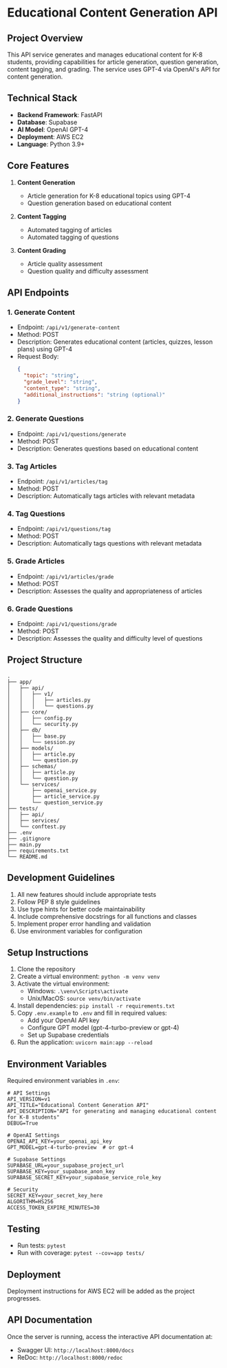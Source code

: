 # Educational Content Generation API

## Project Overview
This API service generates and manages educational content for K-8 students, providing capabilities for article generation, question generation, content tagging, and grading. The service uses GPT-4 via OpenAI's API for content generation.

## Technical Stack
- **Backend Framework**: FastAPI
- **Database**: Supabase
- **AI Model**: OpenAI GPT-4
- **Deployment**: AWS EC2
- **Language**: Python 3.9+

## Core Features
1. **Content Generation**
   - Article generation for K-8 educational topics using GPT-4
   - Question generation based on educational content
   
2. **Content Tagging**
   - Automated tagging of articles
   - Automated tagging of questions
   
3. **Content Grading**
   - Article quality assessment
   - Question quality and difficulty assessment

## API Endpoints

### 1. Generate Content
- Endpoint: `/api/v1/generate-content`
- Method: POST
- Description: Generates educational content (articles, quizzes, lesson plans) using GPT-4
- Request Body:
  ```json
  {
    "topic": "string",
    "grade_level": "string",
    "content_type": "string",
    "additional_instructions": "string (optional)"
  }
  ```

### 2. Generate Questions
- Endpoint: `/api/v1/questions/generate`
- Method: POST
- Description: Generates questions based on educational content

### 3. Tag Articles
- Endpoint: `/api/v1/articles/tag`
- Method: POST
- Description: Automatically tags articles with relevant metadata

### 4. Tag Questions
- Endpoint: `/api/v1/questions/tag`
- Method: POST
- Description: Automatically tags questions with relevant metadata

### 5. Grade Articles
- Endpoint: `/api/v1/articles/grade`
- Method: POST
- Description: Assesses the quality and appropriateness of articles

### 6. Grade Questions
- Endpoint: `/api/v1/questions/grade`
- Method: POST
- Description: Assesses the quality and difficulty level of questions

## Project Structure
```
.
├── app/
│   ├── api/
│   │   ├── v1/
│   │   │   ├── articles.py
│   │   │   └── questions.py
│   ├── core/
│   │   ├── config.py
│   │   └── security.py
│   ├── db/
│   │   ├── base.py
│   │   └── session.py
│   ├── models/
│   │   ├── article.py
│   │   └── question.py
│   ├── schemas/
│   │   ├── article.py
│   │   └── question.py
│   └── services/
│       ├── openai_service.py
│       ├── article_service.py
│       └── question_service.py
├── tests/
│   ├── api/
│   ├── services/
│   └── conftest.py
├── .env
├── .gitignore
├── main.py
├── requirements.txt
└── README.md
```

## Development Guidelines
1. All new features should include appropriate tests
2. Follow PEP 8 style guidelines
3. Use type hints for better code maintainability
4. Include comprehensive docstrings for all functions and classes
5. Implement proper error handling and validation
6. Use environment variables for configuration

## Setup Instructions
1. Clone the repository
2. Create a virtual environment: `python -m venv venv`
3. Activate the virtual environment:
   - Windows: `.\venv\Scripts\activate`
   - Unix/MacOS: `source venv/bin/activate`
4. Install dependencies: `pip install -r requirements.txt`
5. Copy `.env.example` to `.env` and fill in required values:
   - Add your OpenAI API key
   - Configure GPT model (gpt-4-turbo-preview or gpt-4)
   - Set up Supabase credentials
6. Run the application: `uvicorn main:app --reload`

## Environment Variables
Required environment variables in `.env`:
```
# API Settings
API_VERSION=v1
API_TITLE="Educational Content Generation API"
API_DESCRIPTION="API for generating and managing educational content for K-8 students"
DEBUG=True

# OpenAI Settings
OPENAI_API_KEY=your_openai_api_key
GPT_MODEL=gpt-4-turbo-preview  # or gpt-4

# Supabase Settings
SUPABASE_URL=your_supabase_project_url
SUPABASE_KEY=your_supabase_anon_key
SUPABASE_SECRET_KEY=your_supabase_service_role_key

# Security
SECRET_KEY=your_secret_key_here
ALGORITHM=HS256
ACCESS_TOKEN_EXPIRE_MINUTES=30
```

## Testing
- Run tests: `pytest`
- Run with coverage: `pytest --cov=app tests/`

## Deployment
Deployment instructions for AWS EC2 will be added as the project progresses.

## API Documentation
Once the server is running, access the interactive API documentation at:
- Swagger UI: `http://localhost:8000/docs`
- ReDoc: `http://localhost:8000/redoc` 